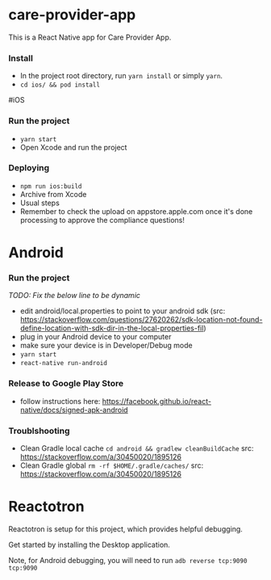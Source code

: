 # care-provider-app

This is a React Native app for Care Provider App.

### Install

* In the project root directory, run `yarn install` or simply `yarn`.
* `cd ios/ && pod install`

#iOS
### Run the project

* `yarn start`
* Open Xcode and run the project

### Deploying

* `npm run ios:build`
* Archive from Xcode
* Usual steps
* Remember to check the upload on appstore.apple.com once it's done processing to approve the compliance questions!


# Android
### Run the project

_TODO: Fix the below line to be dynamic_
* edit android/local.properties to point to your android sdk  (src: https://stackoverflow.com/questions/27620262/sdk-location-not-found-define-location-with-sdk-dir-in-the-local-properties-fil)
* plug in your Android device to your computer
* make sure your device is in Developer/Debug mode
* `yarn start`
* `react-native run-android`

### Release to Google Play Store

* follow instructions here: https://facebook.github.io/react-native/docs/signed-apk-android

### Troublshooting
- Clean Gradle local cache `cd android && gradlew cleanBuildCache` src: https://stackoverflow.com/a/30450020/1895126
- Clean Gradle global `rm -rf $HOME/.gradle/caches/` src: https://stackoverflow.com/a/30450020/1895126

# Reactotron
Reactotron is setup for this project, which provides helpful debugging.

Get started by installing the Desktop application.

Note, for Android debugging, you will need to run `adb reverse tcp:9090 tcp:9090`
